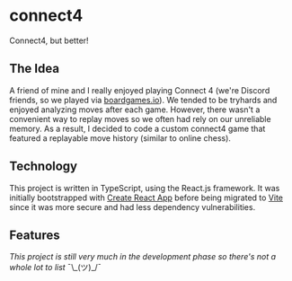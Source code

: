 # connect4

Connect4, but better!

## The Idea
A friend of mine and I really enjoyed playing Connect 4 (we're Discord friends, so we played via [boardgames.io](https://boardgames.io/)). We tended to be tryhards and enjoyed analyzing moves after each game. However, there wasn't a convenient way to replay moves so we often had rely on our unreliable memory. As a result, I decided to code a custom connect4 game that featured a replayable move history (similar to online chess).

## Technology
This project is written in TypeScript, using the React.js framework. It was initially bootstrapped with [Create React App](https://create-react-app.dev/) before being migrated to [Vite](https://vitejs.dev/) since it was more secure and had less dependency vulnerabilities.

## Features
_This project is still very much in the development phase so there's not a whole lot to list_ ¯\\\_(ツ)\_/¯
